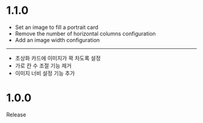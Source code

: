 # 1.1.0
- Set an image to fill a portrait card
- Remove the number of horizontal columns configuration
- Add an image width configuration
---
- 초상화 카드에 이미지가 꽉 차도록 설정
- 가로 칸 수 조절 기능 제거
- 이미지 너비 설정 기능 추가

# 1.0.0
Release